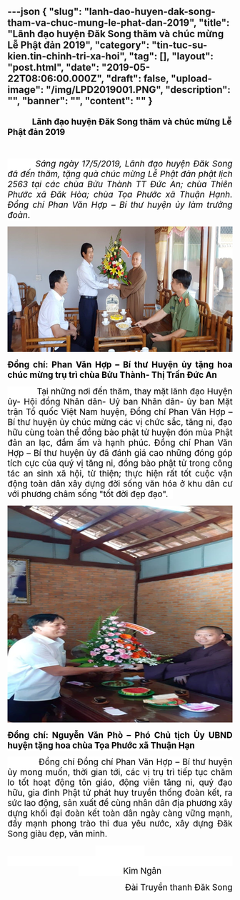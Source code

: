 ---json
{
    "slug": "lanh-dao-huyen-dak-song-tham-va-chuc-mung-le-phat-dan-2019",
    "title": "Lãnh đạo huyện Đăk Song thăm và chúc mừng Lễ Phật đản 2019",
    "category": "tin-tuc-su-kien.tin-chinh-tri-xa-hoi",
    "tag": [],
    "layout": "post.html",
    "date": "2019-05-22T08:06:00.000Z",
    "draft": false,
    "upload-image": "/img/LPD2019001.PNG",
    "description": "",
    "banner": "",
    "__content__": ""
}
---
<h3 style="margin-left:0cm; margin-right:1.2pt; text-align:justify"><span style="font-size:14.0pt"><span style="color:black">&nbsp;&nbsp;&nbsp;&nbsp;&nbsp;&nbsp;&nbsp;&nbsp;&nbsp;&nbsp;&nbsp; L&atilde;nh đạo huyện Đăk Song thăm v&agrave; ch&uacute;c mừng Lễ Phật đản 2019</span></span></h3>

<p style="text-align:justify">&nbsp;</p>

<p style="text-align:justify"><em><span style="font-size:14.0pt"><span style="background-color:white"><span style="color:black">&nbsp; &nbsp; &nbsp; &nbsp; &nbsp;S&aacute;ng ng&agrave;y 17/5/2019, L&atilde;nh đạo huyện Đăk Song đ&atilde; đến thăm, tặng qu&agrave; ch&uacute;c mừng Lễ Phật đản phật lịch 2563 tại c&aacute;c ch&ugrave;a Bửu Th&agrave;nh TT Đức An; ch&ugrave;a Thi&ecirc;n Phước x&atilde; Đăk H&ograve;a; ch&ugrave;a Tọa Phước x&atilde; Thuận Hạnh. Đồng ch&iacute; Phan Văn Hợp &ndash; B&iacute; thư huyện ủy l&agrave;m trưởng đo&agrave;n</span></span></span></em><span style="font-size:14.0pt"><span style="background-color:white"><span style="color:black">.</span></span></span></p>

<p style="text-align:justify"><img alt="" src="/img/LPD2019.PNG" /></p>

<p style="text-align:justify"><strong><span style="font-size:14.0pt"><span style="background-color:white"><span style="color:black">Đồng ch&iacute;: Phan Văn Hợp &ndash; B&iacute; thư Huyện ủy tặng hoa ch&uacute;c mừng trụ tr&igrave; ch&ugrave;a Bửu Th&agrave;nh- Thị Trấn Đức An</span></span></span></strong></p>

<p style="text-align:justify"><span style="font-size:14.0pt"><span style="background-color:white"><span style="color:black">&nbsp; &nbsp; &nbsp; &nbsp; &nbsp; &nbsp; Tại những nơi đến thăm, thay mặt l&atilde;nh đạo Huyện ủy- Hội đồng Nh&acirc;n d&acirc;n- Uỷ ban Nh&acirc;n d&acirc;n- ủy ban Mặt trận Tổ quốc Việt Nam huyện, Đồng ch&iacute; Phan Văn Hợp &ndash; B&iacute; thư huyện ủy ch&uacute;c mừng c&aacute;c vị chức sắc, tăng ni, đạo hữu c&ugrave;ng to&agrave;n thể đồng b&agrave;o phật tử huyện đ&oacute;n m&ugrave;a Phật đản an lạc, đầm ấm v&agrave; hạnh ph&uacute;c. Đồng ch&iacute; Phan Văn Hợp &ndash; B&iacute; thư huyện ủy đ&atilde; đ&aacute;nh gi&aacute; cao những đ&oacute;ng g&oacute;p t&iacute;ch cực của qu&yacute; vị tăng ni, đồng b&agrave;o phật tử trong c&ocirc;ng t&aacute;c an sinh x&atilde; hội, từ thiện; thực hiện rất tốt cuộc vận động to&agrave;n d&acirc;n x&acirc;y dựng đời sống văn h&oacute;a ở khu d&acirc;n cư với phương ch&acirc;m sống &quot;tốt đời đẹp đạo&quot;. &nbsp;</span></span></span></p>

<p style="text-align:justify"><img alt="" src="/img/LPD2019001.PNG" /></p>

<p style="text-align:justify"><strong><span style="font-size:14.0pt"><span style="background-color:white"><span style="color:black">Đồng ch&iacute;: Nguyễn Văn Ph&ograve; &ndash; Ph&oacute; Chủ tịch Ủy UBND huyện tặng hoa ch&ugrave;a Tọa Phước x&atilde; Thuận Hạn</span></span></span></strong></p>

<p style="text-align:justify"><span style="font-size:14.0pt"><span style="background-color:white"><span style="color:black">&nbsp; &nbsp; &nbsp; &nbsp; &nbsp; &nbsp;Đồng ch&iacute; Đồng ch&iacute; Phan Văn Hợp &ndash; B&iacute; thư huyện ủy mong muốn, thời gian tới, c&aacute;c vị trụ tr&igrave; tiếp tục chăm lo tốt hoạt động t&ocirc;n gi&aacute;o, động vi&ecirc;n tăng ni, qu&yacute; đạo hữu, gia đ&igrave;nh Phật tử ph&aacute;t huy truyền thống đo&agrave;n kết, ra sức lao động, sản xuất để c&ugrave;ng nh&acirc;n d&acirc;n địa phương x&acirc;y dựng khối đại đo&agrave;n kết to&agrave;n d&acirc;n ng&agrave;y c&agrave;ng vững mạnh, đẩy mạnh phong tr&agrave;o thi đua y&ecirc;u nước, x&acirc;y dựng Đăk Song gi&agrave;u đẹp, văn minh.</span></span></span></p>

<p style="text-align:center"><span style="font-size:14.0pt"><span style="background-color:white"><span style="color:black">&nbsp;&nbsp;&nbsp;&nbsp;&nbsp;&nbsp;&nbsp;&nbsp;&nbsp;&nbsp;&nbsp;&nbsp;&nbsp;&nbsp;&nbsp;&nbsp;&nbsp;&nbsp;&nbsp;&nbsp;&nbsp; &nbsp;&nbsp;&nbsp;&nbsp;&nbsp;&nbsp;&nbsp;&nbsp;&nbsp;&nbsp;&nbsp;&nbsp;&nbsp;&nbsp;&nbsp;&nbsp;&nbsp;&nbsp;&nbsp;&nbsp;&nbsp;&nbsp;&nbsp;&nbsp;&nbsp;&nbsp;&nbsp;&nbsp;&nbsp;&nbsp;&nbsp;&nbsp;&nbsp;&nbsp;&nbsp;&nbsp;&nbsp;&nbsp;&nbsp;&nbsp;&nbsp;&nbsp;&nbsp;&nbsp;&nbsp;&nbsp;&nbsp;&nbsp;&nbsp;&nbsp;&nbsp;&nbsp;&nbsp;&nbsp;&nbsp;&nbsp;&nbsp;&nbsp;&nbsp;&nbsp;&nbsp;&nbsp;&nbsp;&nbsp;&nbsp;&nbsp;&nbsp;&nbsp;&nbsp;&nbsp;&nbsp;&nbsp;&nbsp;&nbsp;&nbsp;&nbsp;&nbsp;&nbsp;&nbsp;&nbsp;&nbsp;&nbsp;&nbsp;&nbsp;&nbsp;&nbsp;&nbsp;&nbsp;&nbsp;&nbsp;&nbsp;&nbsp;&nbsp;&nbsp;&nbsp;&nbsp;&nbsp;&nbsp;&nbsp;&nbsp;&nbsp;&nbsp;&nbsp;&nbsp;&nbsp;&nbsp;&nbsp;&nbsp;&nbsp;&nbsp;&nbsp;&nbsp;&nbsp;&nbsp;&nbsp;Kim Ng&acirc;n</span></span></span></p>

<p style="text-align:right"><span style="font-size:14.0pt"><span style="background-color:white"><span style="color:black">Đ&agrave;i Truyền thanh Đăk Song</span></span></span></p>

